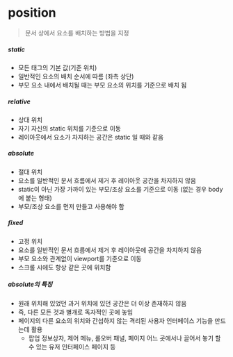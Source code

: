 # position

> 문서 상에서 요소를 배치하는 방법을 지정



##### static

- 모든 태그의 기본 값(기준 위치)
- 일반적인 요소의 배치 순서에 따름 (좌측 상단)
- 부모 요소 내에서 배치될 때는 부모 요소의 위치를 기준으로 배치 됨



##### relative

- 상대 위치
- 자기 자신의 static 위치를 기준으로 이동
- 레이아웃에서 요소가 차지하는 공간은 static 일 때와 같음



##### absolute

- 절대 위치
- 요소를 일반적인 문서 흐름에서 제거 후 레이아웃 공간을 차지하지 않음
- static이 아닌 가장 가까이 있는 부모/조상 요소를 기준으로 이동 (없는 경우 body에 붙는 형태)
- 부모/조상 요소를 먼저 만들고 사용해야 함



##### fixed

- 고정 위치
- 요소를 일반적인 문서 흐름에서 제거 후 레이아웃에 공간을 차지하지 않음
- 부모 요소와 관계없이 viewport를 기준으로 이동
- 스크롤 시에도 항상 같은 곳에 위치함



##### absolute의 특징

- 원래 위치해 있었던 과거 위치에 있던 공간은 더 이상 존재하지 않음
- 즉, 다른 모든 것과 별개로 독자적인 곳에 놓임
- 페이지의 다른 요소의 위치와 간섭하지 않는 격리된 사용자 인터페이스 기능을 만드는데 활용
  - 팝업 정보상자, 제어 메뉴, 롤오버 패널, 페이지 어느 곳에서나 끌어서 놓기 할 수 있는 유저 인터페이스 페이지 등 